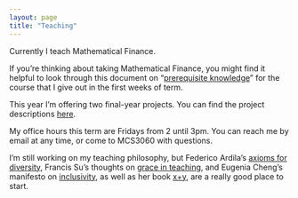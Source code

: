```yaml
---
layout: page
title: "Teaching"
---
```


Currently I teach Mathematical Finance.

If you’re thinking about taking Mathematical Finance, you might find it helpful to look through this document on “<a href="https://maths.dur.ac.uk/users/clare.wallace/MF/Prerequisites/">prerequisite knowledge</a>” for the course that I give out in the first weeks of term.

This year I’m offering two final-year projects. You can find the project descriptions <a href="https://cwallace23.github.io/teaching/final-year-projects">here</a>.

My office hours this term are Fridays from 2 until 3pm. You can reach me by email at any time, or come to MCS3060 with questions.

I’m still working on my teaching philosophy, but Federico Ardila’s <a href="http://math.sfsu.edu/federico/">axioms for diversity</a>, Francis Su’s thoughts on <a href="https://www.francissu.com/post/the-lesson-of-grace-in-teaching">grace in teaching</a>, and Eugenia Cheng’s manifesto on <a href="http://eugeniacheng.com/inclusivity/">inclusivity</a>, as well as her book <a href="http://eugeniacheng.com/math/books/">x+y</a>, are a really good place to start.
